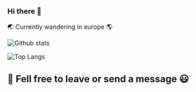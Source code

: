 ### Hi there 👋

<!--
**yohschang/yohschang** is a ✨ _special_ ✨ repository because its `README.md` (this file) appears on your GitHub profile.

Here are some ideas to get you started:

- 🔭 I’m currently working on ...
- 🌱 I’m currently learning ...
- 👯 I’m looking to collaborate on ...
- 🤔 I’m looking for help with ...
- 💬 Ask me about ...
- 📫 How to reach me: ...
- 😄 Pronouns: ...
- ⚡ Fun fact: ...
-->

🌏 Currently wandering in europe 🌎

![Github stats](https://github-readme-stats.vercel.app/api?username=yohschang&show_icons=true&hide=prs)

![Top Langs](https://github-readme-stats.vercel.app/api/top-langs/?username=yohschang&langs_count=4&layout=compact)


## 💬 Fell free to leave or send a message 😃
